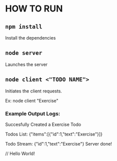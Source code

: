 # HOW TO RUN

## `npm install`

Install the dependencies

## `node server`

Launches the server

## `node client <"TODO NAME">`

Initiates the client requests.

Ex: node client "Exercise"

### Example Output Logs:

Succesfully Created a Exercise Todo

Todos List:
{"items":[{"id":1,"text":"Exercise"}]}

Todo Stream: {"id":1,"text":"Exercise"}
Server done!

// Hello World!
